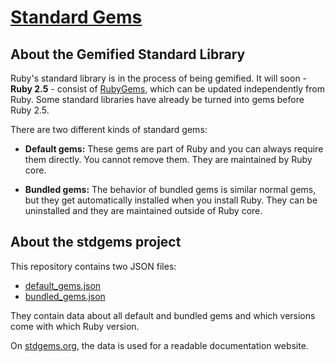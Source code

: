 # [Standard Gems](https://stdgems.org)

## About the Gemified Standard Library

Ruby's standard library is in the process of being gemified. It will soon - **Ruby 2.5** - consist of [RubyGems](https://rubygems.org), which can be updated independently from Ruby. Some standard libraries have already be turned into gems before Ruby 2.5.

There are two different kinds of standard gems:

- **Default gems:** These gems are part of Ruby and you can always require them directly. You cannot remove them. They are maintained by Ruby core.

- **Bundled gems:** The behavior of bundled gems is similar normal gems, but they get automatically installed when you install Ruby. They can be uninstalled and they are maintained outside of Ruby core.

## About the stdgems project

This repository contains two JSON files:

- [default_gems.json](/default_gems.json)
- [bundled_gems.json](/bundled_gems.json)

They contain data about all default and bundled gems and which versions come with which Ruby version.

On [stdgems.org](https://stdgems.org), the data is used for a readable documentation website.